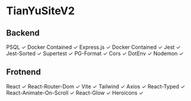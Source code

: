 # TianYuSiteV2
 
## Backend
PSQL ✓
Docker Contained ✓
Express.js ✓
Docker Contained ✓
Jest ✓
Jest-Sorted ✓
Supertest ✓
PG-Format ✓
Cors ✓
DotEnv ✓
Nodemon ✓


## Frotnend
React ✓
React-Router-Dom ✓
Vite ✓
Tailwind ✓
Axios ✓
React-Typed ✓
React-Animate-On-Scroll ✓
React-Glow ✓
Heroicons ✓



